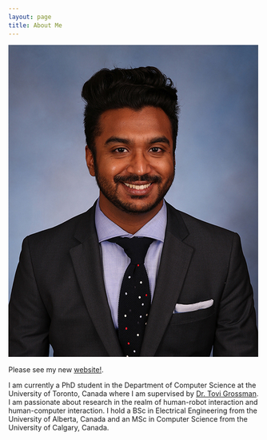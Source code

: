 ```yaml
---
layout: page
title: About Me
---
```


![Me](img/Mahadevan_Karthik.jpg)

Please see my new [website!](karthikmahadevan.ca).

I am currently a PhD student in the Department of Computer Science at the University of Toronto, Canada where I am supervised by [Dr. Tovi Grossman](http://tovigrossman.com). I am passionate about research in the realm of human-robot interaction and human-computer interaction. I hold a BSc in Electrical Engineering from the University of Alberta, Canada and an MSc in Computer Science from the University of Calgary, Canada.